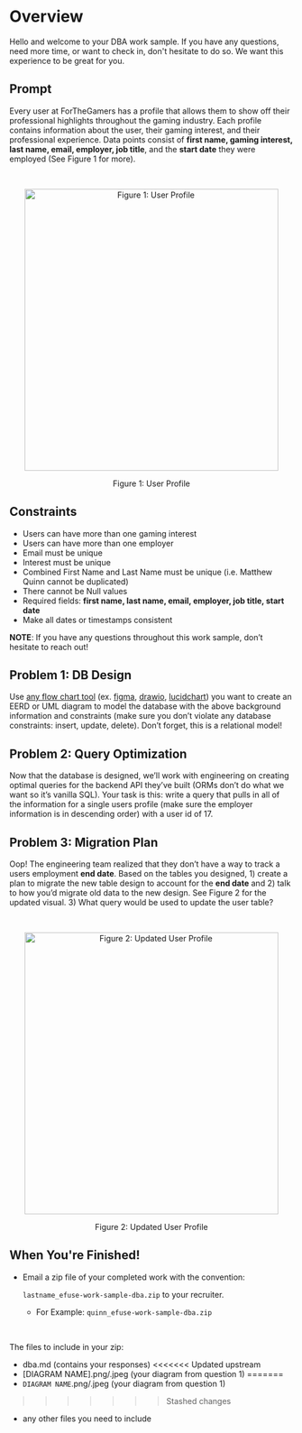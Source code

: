 # Overview
Hello and welcome to your DBA work sample. If you have any questions, need more time, or want to check in, don't hesitate to do so. We want this experience to be great for you.
## Prompt
Every user at ForTheGamers has a profile that allows them to show off their professional highlights throughout the gaming industry. Each profile contains information about the user, their gaming interest, and their professional experience. Data points consist of **first name, gaming interest, last name, email, employer, job title**, and the **start date** they were employed (See Figure 1 for more).

<br>
<p align="center">
  <img src="https://user-images.githubusercontent.com/23278343/178041946-455a6128-e7fd-4506-ba2e-1fad32053695.png" alt="Figure 1: User Profile" 
       style="width:450px;height:500px;" />
</p>

<p align="center">Figure 1: User Profile</p>

## Constraints
* Users can have more than one gaming interest
* Users can have more than one employer
* Email must be unique
* Interest must be unique
* Combined First Name and Last Name must be unique (i.e. Matthew Quinn cannot be duplicated)
* There cannot be Null values
* Required fields: **first name, last name, email, employer, job title, start date**
* Make all dates or timestamps consistent

**NOTE**: If you have any questions throughout this work sample, don’t hesitate to reach out!

## Problem 1: DB Design
Use <ins>any flow chart tool</ins> (ex. [figma](https://www.figma.com/), [drawio](https://drawio-app.com/), [lucidchart](https://www.lucidchart.com)) you want to create an EERD or UML diagram to model the database with the above background information and constraints (make sure you don’t violate any database constraints: insert, update, delete). Don’t forget, this is a relational model!

## Problem 2: Query Optimization
Now that the database is designed, we’ll work with engineering on creating optimal queries for the backend API they’ve built (ORMs don’t do what we want so it’s vanilla SQL). Your task is this: write a query that pulls in all of the information for a single users profile (make sure the employer information is in descending order) with a user id of 17.

## Problem 3: Migration Plan
Oop! The engineering team realized that they don’t have a way to track a users employment **end date**. Based on the tables you designed, 1) create a plan to migrate the new table design to account for the **end date** and 2) talk to how you’d migrate old data to the new design. See Figure 2 for the updated visual. 3) What query would be used to update the user table?

<br>
<p align="center">
  <img src="https://user-images.githubusercontent.com/23278343/178042175-bc7b8d39-ba73-4517-aa92-121a5a5e1102.png" alt="Figure 2: Updated User Profile" style="width:450px;height:500px;" />
</p>

<p align="center">Figure 2: Updated User Profile</p>

## When You're Finished!
- Email a zip file of your completed work with the convention:

    `lastname_efuse-work-sample-dba.zip` to your recruiter.
  - For Example: `quinn_efuse-work-sample-dba.zip`
<br>

The files to include in your zip:
- dba.md (contains your responses)
<<<<<<< Updated upstream
- [DIAGRAM NAME].png/.jpeg (your diagram from question 1)
=======
- `DIAGRAM NAME`.png/.jpeg (your diagram from question 1)
>>>>>>> Stashed changes
- any other files you need to include
